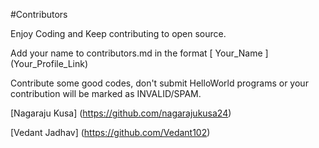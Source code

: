#Contributors


Enjoy Coding and Keep contributing to open source.

Add your name to contributors.md in the format [ Your_Name ] (Your_Profile_Link)

Contribute some good codes, don't submit HelloWorld programs or your contribution will be marked as INVALID/SPAM.

[Nagaraju Kusa] (https://github.com/nagarajukusa24)

[Vedant Jadhav] (https://github.com/Vedant102)
